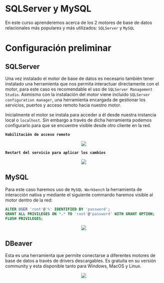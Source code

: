 # SQLServer y MySQL

En este curso aprenderemos acerca de los 2 motores de base de datos relacionales más populares y más utilizados: `SQLServer` y `MySQL`

# Configuración preliminar

## SQLServer

Una vez instalado el motor de base de datos es necesario también tener instalado una herramienta que nos permita interactuar directamente con el motor, para este caso es recomendable el uso de `SQLServer Management Studio`. Asimismo con la instalación del motor viene incluido `SQLServer configuration manager`, una herramienta encargada de gestionar los servicios, puertos y acceso remoto hacia nuestro motor.

Inicialmente el motor se instala para acceder a él desde nuestra instancia local o `localhost`. Sin embargo a través de dicha herramienta podemos configurarlo para que se encuentre visible desde otro cliente en la red.

**`Habilitación de acceso remoto`**
<p align="center"><img src="https://drive.google.com/uc?export=view&id=1CgWUcugHAoTe2rb7k9ybnriOFQDwEm7s" /></p>

**`Restart del servicio para aplicar los cambios`**
<p align="center"><img src="https://drive.google.com/uc?export=view&id=1bDHb7soUUO4m-b8JkE3tn2WPGNiTyQwy" /></p>

## MySQL

Para este caso haremos uso de `MySQL Workbench` la herramienta de interacción nativa y mediante el siguiente commando haremos visible al motor dentro de la red:

```sql
ALTER USER 'root'@'%' IDENTIFIED BY 'password';
GRANT ALL PRIVILEGES ON *.* TO 'root'@'password' WITH GRANT OPTION;
FLUSH PRIVILEGES;
```

<p align="center"><img src="https://drive.google.com/uc?export=view&id=1qcdeQvh5wirM0Kj77yCxcCnnG6d1stgz" /></p>

## DBeaver

Esta es una herramienta que permite conectarse a diferentes motores de base de datos a través de drivers descargables. Es gratuita en su versión community y esta disponible tanto para Windows, MacOS y Linux.

<p align="center"><img src="https://drive.google.com/uc?export=view&id=1b1awuk0ImfRZu30gicX3ugy55GVDP1d4"/></p>



